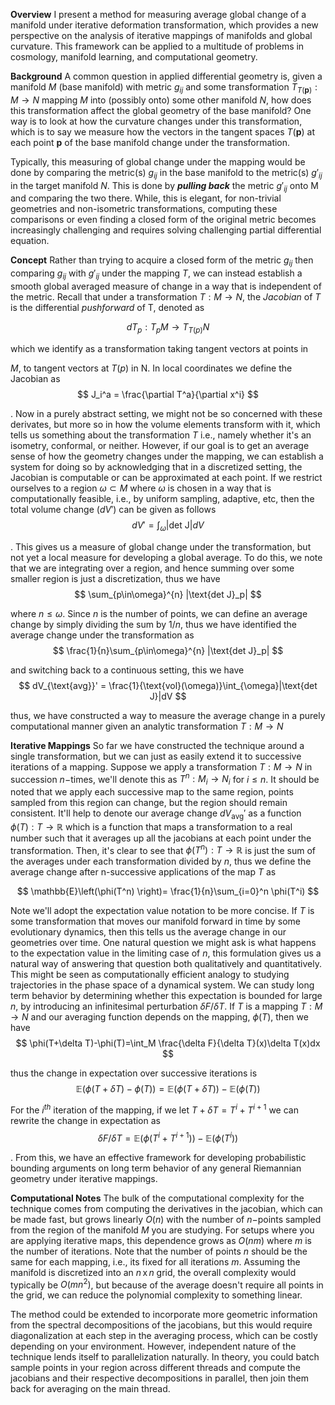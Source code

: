 **Overview**
I present a method for measuring average global change of a manifold under iterative deformation transformation, which provides a new perspective on the analysis of iterative mappings of manifolds and global curvature. This framework can be applied to a multitude of problems in cosmology, manifold learning, and computational geometry.

**Background**
A common question in applied differential geometry is, given a manifold $M$ (base manifold) with metric $g_{ij}$ and some transformation $T_{T(\textbf{p})}: M \to N$ mapping $M$ into (possibly onto) some other manifold $N$, how does this transformation affect the global geometry of the base manifold? One way is to look at how the curvature changes under this transformation, which is to say we measure how the vectors in the tangent spaces $T(\textbf{p})$ at each point $\textbf{p}$ of the base manifold change under the transformation.

Typically, this measuring of global change under the mapping would be done by comparing the metric(s) $g_{ij}$ in the base manifold to the metric(s) $g'_{ij}$ in the target manifold $N$. This is done by ***pulling back*** the metric $g'_{ij}$ onto M and comparing the two there. While, this is elegant, for non-trivial geometries and non-isometric transformations, computing these comparisons or even finding a closed form of the original metric becomes increasingly challenging and requires solving challenging partial differential equation.

**Concept**
Rather than trying to acquire a closed form of the metric $g_{ij}$ then comparing $g_{ij}$ with $g'_{ij}$ under the mapping $T$, we can instead establish a smooth global averaged measure of change in a way that is independent of the metric. Recall that under a transformation $T: M \to N$, the *Jacobian* of $T$ is the differential *pushforward* of T, denoted as 

$$
dT_p:T_pM\to T_{T(p)}N
$$

which we identify as a transformation taking tangent vectors at points in 

$M$, to tangent vectors at $T(p)$ in N. In local coordinates we define the Jacobian as 
$$
J_i^a = \frac{\partial T^a}{\partial x^i}
$$

. Now in a purely abstract setting, we might not be so concerned with these derivates, but more so in how the volume elements transform with it, which tells us something about the transformation $T$ i.e., namely whether it's an isometry, conformal, or neither. However, if our goal is to get an average sense of how the geometry changes under the mapping, we can establish a system for doing so by acknowledging that in a discretized setting, the Jacobian is computable or can be approximated at each point. If we restrict ourselves to a region $\omega \subset M$ where $\omega$ is chosen in a way that is computationally feasible, i.e., by uniform sampling, adaptive, etc, then the total volume change ($d V'$) can be given as follows 
$$
dV' = \int_{\omega}|\text{det J}|dV
$$

. This gives us a measure of global change under the transformation, but not yet a local measure for developing a global average. To do this, we note that we are integrating over a region, and hence summing over some smaller region is just a discretization, thus we have 
$$
\sum_{p\in\omega}^{n} |\text{det J}_p|
$$

where $n\leq\omega$. Since $n$ is the number of points, we can define an average change by simply dividing the sum by $1/n$, thus we have identified the average change under the transformation as 
$$
\frac{1}{n}\sum_{p\in\omega}^{n} |\text{det J}_p|
$$

 and switching back to a continuous setting, this we have 
$$
dV_{\text{avg}}' = \frac{1}{\text{vol}(\omega)}\int_{\omega}|\text{det J}|dV
$$

thus, we have constructed a way to measure the average change in a purely computational manner given an analytic transformation $T: M \to N$

**Iterative Mappings**
So far we have constructed the technique around a single transformation, but we can just as easily extend it to successive iterations of a mapping. Suppose we apply a transformation $T:M\to N$ in succession $n-$times, we'll denote this as $T^n:M_i\to N_i$ for $i\leq n$. It should be noted that we apply each successive map to the same region, points sampled from this region can change, but the region should remain consistent. It'll help to denote our average change $dV_{\text{avg}}'$ as a function $\phi(T): T \to \mathbb{R}$ which is a function that maps a transformation to a real number such that it averages up all the jacobians at each point under the transformation. Then, it's clear to see that $\phi(T^n): T \to \mathbb{R}$ is just the sum of the averages under each transformation divided by $n$, thus we define the average change after n-successive applications of the map $T$ as

$$
\mathbb{E}\left(\phi(T^n) \right)= \frac{1}{n}\sum_{i=0}^n \phi(T^i)
$$


Note we'll adopt the expectation value notation to be more concise. If $T$ is some transformation that moves our manifold forward in time by some evolutionary dynamics, then this tells us the average change in our geometries over time. One natural question we might ask is what happens to the expectation value in the limiting case of $n$, this formulation gives us a natural way of answering that question both qualitatively and quantitatively. This might be seen as computationally efficient analogy to studying trajectories in the phase space of a dynamical system. We can study long term behavior by determining whether this expectation is bounded for large $n$, by introducing an infinitesimal perturbation $\delta F /\delta T$. If $T$ is a mapping $T:M\to N$ and our averaging function depends on the mapping, $\phi(T)$, then we have 
$$
\phi(T+\delta T)-\phi(T)=\int_M  \frac{\delta F}{\delta T}(x)\delta T(x)dx
$$

thus the change in expectation over successive iterations is 
$$
\mathbb{E}\left(\phi(T+\delta T)-\phi(T)\right) = \mathbb{E}\left(\phi(T+\delta T)\right)- \mathbb{E}\left(\phi(T)\right)
$$

For the $i^{th}$ iteration of the mapping, if we let $T+\delta T = T^{i}+ T^{i+1}$ we can rewrite the change in expectation as 
$$
\delta F /\delta T=\mathbb{E}\left(\phi(T^{i}+ T^{i+1})\right)- \mathbb{E}\left(\phi(T^i)\right)
$$

. From this, we have an effective framework for developing probabilistic bounding arguments on long term behavior of any general Riemannian geometry under iterative mappings.

**Computational Notes**
The bulk of the computational complexity for the technique comes from computing the derivatives in the jacobian, which can be made fast, but grows linearly $O(n)$ with the number of $n -$points sampled from the region of the manifold $M$ you are studying. For setups where you are applying iterative maps, this dependence grows as $O(nm)$ where $m$ is the number of iterations. Note that the number of points $n$ should be the same for each mapping, i.e., its fixed for all iterations $m$. Assuming the manifold is discretized into an $n \,\text{x} \,n$ grid, the overall complexity would typically be $O(mn^2)$, but because of the average doesn't require all points in the grid, we can reduce the polynomial complexity to something linear.

The method could be extended to incorporate more geometric information from the spectral decompositions of the jacobians, but this would require diagonalization at each step in the averaging process, which can be costly depending on your environment. However, independent nature of the technique lends itself to parallelization naturally. In theory, you could batch sample points in your region across different threads and compute the jacobians and their respective decompositions in parallel, then join them back for averaging on the main thread.
